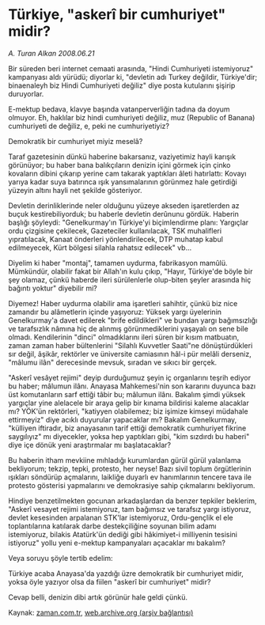 # Türkiye, "askerî bir cumhuriyet" midir?

*A. Turan Alkan 2008.06.21*

<tr><td class="metin" colspan="2" style="padding-top: 20px; padding-left: 5px; padding-right: 10px;">Bir süreden beri internet cemaati arasında, "Hindi Cumhuriyeti istemiyoruz" kampanyası aldı yürüdü; diyorlar ki, "devletin adı Turkey değildir, Türkiye'dir; binaenaleyh biz Hindi Cumhuriyeti değiliz" diye posta kutularını şişirip duruyorlar.</td></tr><tr><td class="metin" colspan="2" style="padding-top: 20px; padding-left: 5px; padding-right: 10px;"><p> E-mektup bedava, klavye başında vatanperverliğin tadına da doyum olmuyor. Eh, haklılar biz hindi cumhuriyeti değiliz, muz (Republic of Banana) cumhuriyeti de değiliz, e, peki ne cumhuriyetiyiz?
<p>Demokratik bir cumhuriyet miyiz meselâ?
<p>Taraf gazetesinin dünkü haberine bakarsanız, vaziyetimiz hayli karışık görünüyor; bu haber bana balıkçıların denizin içini görmek için çinko kovaların dibini çıkarıp yerine cam takarak yaptıkları âleti hatırlattı: Kovayı yarıya kadar suya batırınca ışık yansımalarının görünmez hale getirdiği yüzeyin altını hayli net şekilde gösteriyor.
<p>Devletin derinliklerinde neler olduğunu yüzeye akseden işaretlerden az buçuk kestirebiliyorduk; bu haberle devletin derûnunu gördük. Haberin başlığı şöyleydi: "Genelkurmay'ın Türkiye'yi biçimlendirme planı: Yargıçlar ordu çizgisine çekilecek, Gazeteciler kullanılacak, TSK muhalifleri yıpratılacak, Kanaat önderleri yönlendirilecek, DTP muhatap kabul edilmeyecek, Kürt bölgesi silahla rahatsız edilecek" vb...
<p>Diyelim ki haber "montaj", tamamen uydurma, fabrikasyon mamûlü. Mümkündür, olabilir fakat bir Allah'ın kulu çıkıp, "Hayır, Türkiye'de böyle bir şey olamaz, çünkü haberde ileri sürülenlerle olup-biten şeyler arasında hiç bağıntı yoktur" diyebilir mi?
<p>Diyemez! Haber uydurma olabilir ama işaretleri sahihtir, çünkü biz nice zamandır bu alâmetlerin içinde yaşıyoruz: Yüksek yargı üyelerinin Genelkurmay'a davet edilerek "brife edildikleri" ve bundan yargı bağımsızlığı ve tarafsızlık nâmına hiç de alınmış görünmediklerini yaşayalı on sene bile olmadı. Kendilerinin "dinci" olmadıklarını ileri süren bir kısım matbuatın, zaman zaman haber bültenlerini "Silahlı Kuvvetler Saati"ne dönüştürdükleri sır değil, âşikâr, rektörler ve üniversite camiasının hâl-i pür melâli derseniz, "mâlumu ilân" derecesinde mevsuk, sıradan ve sıkıcı bir gerçek.
<p>"Askerî vesâyet rejimi" deyip durduğumuz şeyin iç organlarını teşrih ediyor bu haber; mâlumun ilânı. Anayasa Mahkemesi'nin son kararını duyunca bazı üst komutanların sarf ettiği tâbir bu; mâlumun ilânı. Bakalım şimdi yüksek yargıçlar yine alelacele bir araya gelip bir kınama bildirisi kaleme alacaklar mı? YÖK'ün rektörleri, "katiyyen olabilemez; biz işimize kimseyi müdahale ettirmeyiz" diye acıklı duyurular yapacaklar mı? Bakalım Genelkurmay, "külliyen iftiradır, biz anayasanın tarif ettiği demokratik cumhuriyet fikrine saygılıyız" mı diyecekler, yoksa hep yaptıkları gibi, "kim sızdırdı bu haberi" diye içe dönük yeni araştırmalar mı başlatacaklar?
<p>Bu haberin itham mevkiine mıhladığı kurumlardan gürül gürül yalanlama bekliyorum; tekzip, tepki, protesto, her neyse! Bazı sivil toplum örgütlerinin ışıkları söndürüp açmalarını, laikliğe duyarlı ev hanımlarının tencere tava ile protesto gösterisi yapmalarını ve demokrasiye sahip çıkmalarını bekliyorum.
<p>Hindiye benzetilmekten gocunan arkadaşlardan da benzer tepkiler beklerim, "Askerî vesayet rejimi istemiyoruz, tam bağımsız ve tarafsız yargı istiyoruz, devlet kesesinden arpalanan STK'lar istemiyoruz, Ordu-gençlik el ele toplantılarına katılarak darbe destekçiliğine soyunan bilim adamı istemiyoruz, bilakis Atatürk'ün dediği gibi hâkimiyet-i milliyenin tesisini istiyoruz" yollu yeni e-mektup kampanyaları açacaklar mı bakalım?
<p>Veya soruyu şöyle tertib edelim:
<p>Türkiye acaba Anayasa'da yazdığı üzre demokratik bir cumhuriyet midir, yoksa öyle yazıyor olsa da fiilen "askerî bir cumhuriyet" midir?
<p>Cevap belli, denizin dibi artık görünür hale geldi çünkü.<br/></p></p></p></p></p></p></p></p></p></p></p></p></td></tr>

Kaynak: [zaman.com.tr](http://zaman.com.tr/yazar.do?yazino=704876), [web.archive.org (arşiv bağlantısı)](http://web.archive.org/web/20080714122022/http://zaman.com.tr:80/yazar.do?yazino=704876)
